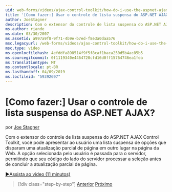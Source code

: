 ```yaml
---
uid: web-forms/videos/ajax-control-toolkit/how-do-i-use-the-aspnet-ajax-dropdown-control
title: '[Como fazer:] Usar o controle de lista suspensa do ASP.NET AJAX? | Microsoft Docs'
author: JoeStagner
description: Com o extensor do controle de lista suspensa do ASP.NET AJAX Control Toolkit, você pode apresentar ao usuário uma lista suspensa de opções que disparam um parcial-pa...
ms.author: riande
ms.date: 03/30/2007
ms.assetid: a997a9f8-9f71-4b9e-b7ed-f8e3a0daa576
msc.legacyurl: /web-forms/videos/ajax-control-toolkit/how-do-i-use-the-aspnet-ajax-dropdown-control
msc.type: video
ms.openlocfilehash: 4efddfa898514f9f5f8caf1baca250d5b4ac85b5
ms.sourcegitcommit: 0f1119340e4464720cfd16d0ff15764746ea1fea
ms.translationtype: MT
ms.contentlocale: pt-BR
ms.lasthandoff: 04/09/2019
ms.locfileid: "59392697"
---
```

# <a name="how-do-i-use-the-aspnet-ajax-dropdown-control"></a>[Como fazer:] Usar o controle de lista suspensa do ASP.NET AJAX?

por [Joe Stagner](https://github.com/JoeStagner)

Com o extensor do controle de lista suspensa do ASP.NET AJAX Control Toolkit, você pode apresentar ao usuário uma lista suspensa de opções que disparam uma atualização parcial de página em outro lugar na página da Web. A opção selecionada pelo usuário é passada para o servidor, permitindo que seu código do lado do servidor processar a seleção antes de concluir a atualização parcial de página.

[&#9654;Assista ao vídeo (11 minutos)](https://channel9.msdn.com/Blogs/ASP-NET-Site-Videos/how-do-i-use-the-aspnet-ajax-dropdown-control)

> [!div class="step-by-step"]
> [Anterior](how-do-i-configure-the-aspnet-ajax-calendar-control.md)
> [Próximo](how-do-i-use-the-aspnet-ajax-maskededit-controls.md)

